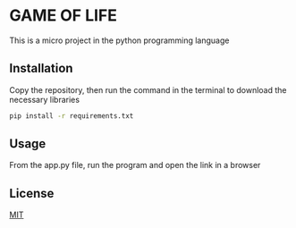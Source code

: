 # GAME OF LIFE

This is a micro project in the python programming language

## Installation

Copy the repository, then run the command in the terminal to download the necessary libraries
```bash
pip install -r requirements.txt
```

## Usage
From the app.py file, run the program and open the link in a browser
## License

[MIT](https://choosealicense.com/licenses/mit/)